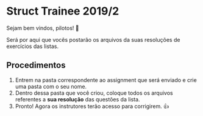# Struct Trainee 2019/2

Sejam bem vindos, pilotos! :rocket:

Será por aqui que vocês postarão os arquivos da suas resoluções de exercícios das listas.

## Procedimentos

1. Entrem na pasta correspondente ao assignment que será enviado e crie uma pasta com o seu nome.
2. Dentro dessa pasta que você criou, coloque todos os arquivos referentes a **sua resolução** das questões da lista.
3. Pronto! Agora os instrutores terão acesso para corrigirem. :+1:
